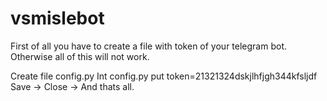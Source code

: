 # vsmislebot
First of all you have to create a file with token of your telegram bot. Otherwise all of this will not work.

Create file config.py
Int config.py put token=21321324dskjlhfjgh344kfsljdf
Save -> Close -> And thats all.
